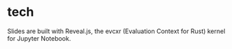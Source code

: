 
# tech

Slides are built with Reveal.js, the evcxr 
(Evaluation Context for Rust) kernel for Jupyter Notebook.


